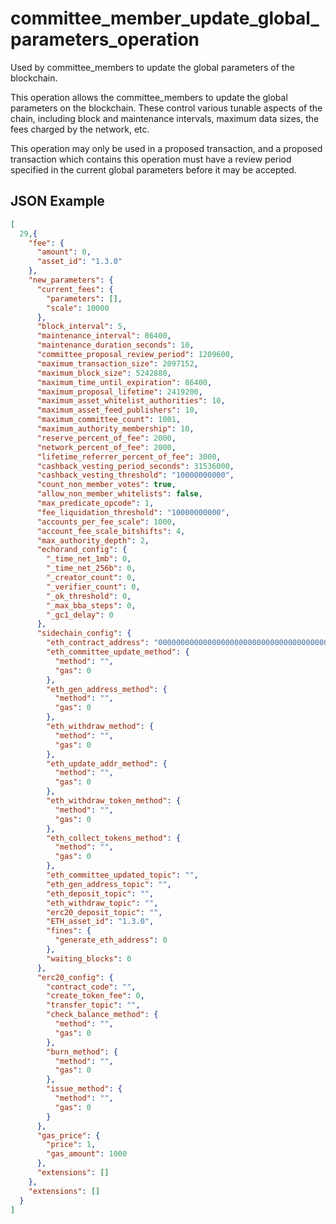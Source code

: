 # committee_member_update_global_parameters_operation

Used by committee_members to update the global parameters of the blockchain.

This operation allows the committee_members to update the global parameters on the blockchain. These control various tunable aspects of the chain, including block and maintenance intervals, maximum data sizes, the fees charged by the network, etc.

This operation may only be used in a proposed transaction, and a proposed transaction which contains this operation must have a review period specified in the current global parameters before it may be accepted.

## JSON Example

```json
[
  29,{
    "fee": {
      "amount": 0,
      "asset_id": "1.3.0"
    },
    "new_parameters": {
      "current_fees": {
        "parameters": [],
        "scale": 10000
      },
      "block_interval": 5,
      "maintenance_interval": 86400,
      "maintenance_duration_seconds": 10,
      "committee_proposal_review_period": 1209600,
      "maximum_transaction_size": 2097152,
      "maximum_block_size": 5242880,
      "maximum_time_until_expiration": 86400,
      "maximum_proposal_lifetime": 2419200,
      "maximum_asset_whitelist_authorities": 10,
      "maximum_asset_feed_publishers": 10,
      "maximum_committee_count": 1001,
      "maximum_authority_membership": 10,
      "reserve_percent_of_fee": 2000,
      "network_percent_of_fee": 2000,
      "lifetime_referrer_percent_of_fee": 3000,
      "cashback_vesting_period_seconds": 31536000,
      "cashback_vesting_threshold": "10000000000",
      "count_non_member_votes": true,
      "allow_non_member_whitelists": false,
      "max_predicate_opcode": 1,
      "fee_liquidation_threshold": "10000000000",
      "accounts_per_fee_scale": 1000,
      "account_fee_scale_bitshifts": 4,
      "max_authority_depth": 2,
      "echorand_config": {
        "_time_net_1mb": 0,
        "_time_net_256b": 0,
        "_creator_count": 0,
        "_verifier_count": 0,
        "_ok_threshold": 0,
        "_max_bba_steps": 0,
        "_gc1_delay": 0
      },
      "sidechain_config": {
        "eth_contract_address": "0000000000000000000000000000000000000000",
        "eth_committee_update_method": {
          "method": "",
          "gas": 0
        },
        "eth_gen_address_method": {
          "method": "",
          "gas": 0
        },
        "eth_withdraw_method": {
          "method": "",
          "gas": 0
        },
        "eth_update_addr_method": {
          "method": "",
          "gas": 0
        },
        "eth_withdraw_token_method": {
          "method": "",
          "gas": 0
        },
        "eth_collect_tokens_method": {
          "method": "",
          "gas": 0
        },
        "eth_committee_updated_topic": "",
        "eth_gen_address_topic": "",
        "eth_deposit_topic": "",
        "eth_withdraw_topic": "",
        "erc20_deposit_topic": "",
        "ETH_asset_id": "1.3.0",
        "fines": {
          "generate_eth_address": 0
        },
        "waiting_blocks": 0
      },
      "erc20_config": {
        "contract_code": "",
        "create_token_fee": 0,
        "transfer_topic": "",
        "check_balance_method": {
          "method": "",
          "gas": 0
        },
        "burn_method": {
          "method": "",
          "gas": 0
        },
        "issue_method": {
          "method": "",
          "gas": 0
        }
      },
      "gas_price": {
        "price": 1,
        "gas_amount": 1000
      },
      "extensions": []
    },
    "extensions": []
  }
]
```